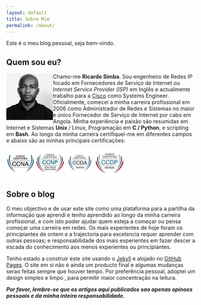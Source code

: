 ```yaml
---
layout: default
title: Sobre Mim
permalink: /about/
---
```


Este é o meu blog pessoal, seja bem-vindo.

## Quem sou eu?


<img align="left" src="/assets/rs.jpg">

Chamo-me **Ricardo Simba**. Sou engenheiro de Redes IP focado em Fornecedores de Serviço de Internet ou *Internet Service Provider (ISP)* em Inglês e actualmente trabalho para a [Cisco](https://www.cisco.com/) como Systems Engineer. Oficialmente, comecei a minha carreira profissional em 2006 como Administrador de Redes e Sistemas no maior e único Fornecedor de Serviço de Internet por cabo em Angola. Minha experiência e paixão são resumidas em Internet e Sistemas **Unix** / Linux, Programação em **C / Python**, e scripting em **Bash**. Ao longo da minha carreira certifiquei-me em diferentes campos e abaixo são as minhas principais certificações:

<img src="/assets/ccna_sm.jpg" class="align-center">
<img src="/assets/ccnp_rs.jpg" class="align-center">
<img src="/assets/ccda.jpg" class="align-center">
<img src="/assets/ccdp.jpg" class="align-center">

## Sobre o blog

O meu objectivo e de usar este site como uma plataforma para a partilha da informação que aprendi e tenho aprendido ao longo da minha carreira profissional, e com isto poder ajudar quem esteja a começar ou pensa começar uma carreira em redes. Os mais experientes de hoje foram os principiantes de ontem e a trajectoria para excelencia requer aprender com outras pessoas; e responsabilidade dos mais experientes em fazer descer a escada do conhecimento aos menos experientes ou principiantes.

Tenho estado a construir este site usando o [Jekyll](https://jekyllrb.com/) e alojado no [GitHub Pages](https://pages.github.com). O site em si não é ainda um producto final e algumas mudanças serao feitas sempre que houver tempo. Por preferência pessoal, adoptei um design simples e limpo , para permitir maior concentração na leitura.


***Por favor, lembre-se que os artigos aqui publicados sao apenas opinoes pessoais e da minha inteira responsabilidade.***
